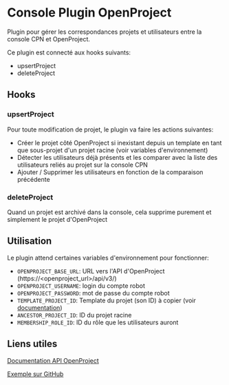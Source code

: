 # Console Plugin OpenProject

Plugin pour gérer les correspondances projets et utilisateurs entre la console CPN et OpenProject.

Ce plugin est connecté aux hooks suivants:
- upsertProject
- deleteProject

## Hooks
### upsertProject

Pour toute modification de projet, le plugin va faire les actions suivantes:
- Créer le projet côté OpenProject si inexistant depuis un template en tant que sous-projet d'un projet racine (voir variables d'environnement)
- Détecter les utilisateurs déjà présents et les comparer avec la liste des utilisateurs reliés au projet sur la console CPN
- Ajouter / Supprimer les utilisateurs en fonction de la comparaison précédente

### deleteProject

Quand un projet est archivé dans la console, cela supprime purement et simplement le projet d'OpenProject

## Utilisation

Le plugin attend certaines variables d'environnement pour fonctionner:
- `OPENPROJECT_BASE_URL`: URL vers l'API d'OpenProject (https://<openproject_url>/api/v3/)
- `OPENPROJECT_USERNAME`: login du compte robot
- `OPENPROJECT_PASSWORD`: mot de passe du compte robot
- `TEMPLATE_PROJECT_ID`: Template du projet (son ID) à copier (voir [documentation](https://www.openproject.org/docs/api/endpoints/projects/#create-project-copy))
- `ANCESTOR_PROJECT_ID`: ID du projet racine
- `MEMBERSHIP_ROLE_ID`: ID du rôle que les utilisateurs auront

## Liens utiles

[Documentation API OpenProject](https://www.openproject.org/docs/api/endpoints/)

[Exemple sur GitHub](https://github.com/opf/openproject/blob/96a411dc7cd3350a969728e206a9befe3366cc1f/docs/api/apiv3/components/examples/membership-create-request-custom-message.yml)